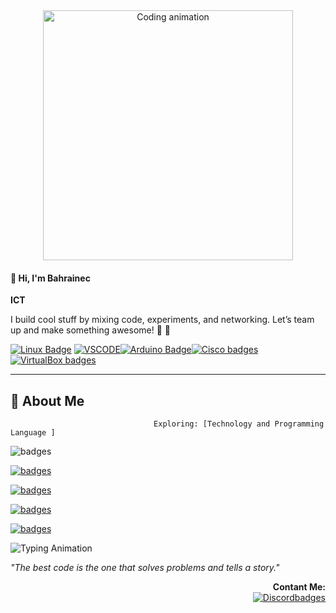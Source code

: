 
<div style="text-align: center;">
  <img src="https://media2.giphy.com/media/v1.Y2lkPTc5MGI3NjExcGZ3cmg2a20wN3JoY2R4N2F0ZnVoMGQ1dXpwYWFkZTA3cjdoMWF1cSZlcD12MV9pbnRlcm5hbF9naWZfYnlfaWQmY3Q9Zw/SWoSkN6DxTszqIKEqv/giphy.gif" width="400" alt="Coding animation"/>
</div>

<h4>👋 Hi, I'm Bahrainec</h4>
  <p><strong>ICT </strong></p>
  <p>I build cool stuff by mixing code, experiments, and networking. Let’s team up and make something awesome! 🚀 🚀</p>

  <!-- Social Badges -->
 <a href="https://img.shields.io"><img src="https://img.shields.io/badge/Linux-FCC624?style=for-the-badge&logo=linux&logoColor=black" alt="Linux Badge"/></a>
 <a href="https://img.shields.io/"><img src="https://img.shields.io/badge/VSCode-0078D4?style=for-the-badge&logo=visual%20studio%20code&logoColor=white" alt="VSCODE"/></a><a href="https://img.shields.io/"><img src="https://img.shields.io/badge/Arduino-00979D?style=for-the-badge&logo=Arduino&logoColor=white" alt="Arduino Badge"/></a><a href="https://img.shields.io/"><img src="https://img.shields.io/badge/CISCO-1BA0D7?style=for-the-badge&logo=cisco&logoColor=white" alt="Cisco badges"/></a><a href="https://img.shields.io/"><img src="https://img.shields.io/badge/VirtualBox-21416b?style=for-the-badge&logo=VirtualBox&logoColor=white" alt="VirtualBox badges"/></a> 
 


****
## 🌟 About Me
                                    Exploring: [Technology and Programming Language ]
<img src="https://img.shields.io/badge/C-00599C?style=for-the-badge&logo=c&logoColor=white" alt=" badges"/></a> 

<a href="https://img.shields.io/"><img src="https://img.shields.io/badge/HTML5-E34F26?style=for-the-badge&logo=html5&logoColor=white" alt=" badges"/></a>

<a href="https://img.shields.io/"><img src="https://img.shields.io/badge/CSS3-1572B6?style=for-the-badge&logo=css3&logoColor=white
" alt=" badges"/></a>

<a href="https://img.shields.io/"><img src="https://img.shields.io/badge/JavaScript-323330?style=for-the-badge&logo=javascript&logoColor=F7DF1E" alt="badges"/> 

</a><a href="https://img.shields.io/"><img src="https://img.shields.io/badge/Node%20js-339933?style=for-the-badge&logo=nodedotjs&logoColor=white" alt="badges"/></a>
<div align="left">
  <img src="https://readme-typing-svg.herokuapp.com?font=Fira+Code&color=%23F7CA18&size=20¢er=true&vCenter=true&width=450&lines=Code.+Create.+Repeat." alt="Typing Animation"/>
  <p><em>"The best code is the one that solves problems and tells a story."</em></p>
</div>

<div align="right">
<b>Contant Me:</b><br>
<a href="https://discordapp.com/users/737639867730624523
"><img src="https://img.shields.io/badge/Discord-5865F2?style=for-the-badge&logo=discord&logoColor=white" alt=" Discordbadges"/></a>
</div>
